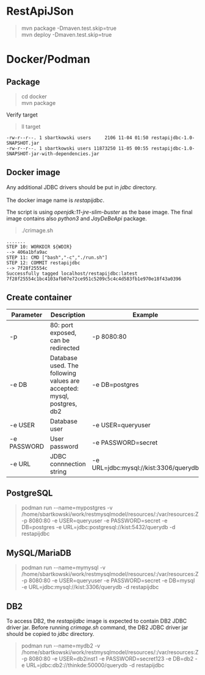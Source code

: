 # RestApiJSon

>  mvn package -Dmaven.test.skip=true<br>
>  mvn deploy -Dmaven.test.skip=true<br>

# Docker/Podman

## Package

> cd docker<br>
> mvn package<br>

Verify target<br>

> ll target<br>
```
-rw-r--r--. 1 sbartkowski users     2106 11-04 01:50 restapijdbc-1.0-SNAPSHOT.jar
-rw-r--r--. 1 sbartkowski users 11873250 11-05 00:55 restapijdbc-1.0-SNAPSHOT-jar-with-dependencies.jar
```
## Docker image

Any additional JDBC drivers should be put in *jdbc* directory.<br>
<br>
The docker image name is *restapijdbc*.<br>

The script is using *openjdk:11-jre-slim-buster* as the base image. The final image contains also *python3* and *JayDeBeApi* package.

> ./crimage.sh<br>
```
.......
STEP 10: WORKDIR ${WDIR}
--> 406a1bfa9ac
STEP 11: CMD ["bash","-c","./run.sh"]
STEP 12: COMMIT restapijdbc
--> 7f28f25554c
Successfully tagged localhost/restapijdbc:latest
7f28f25554c1bc4103afb07e72ce951c5209c5c4c4d583fb1e970e18f43a0396
```

## Create container

| Parameter | Description | Example
| ------- | ------------ | ------- 
| -p | 80: port exposed, can be redirected | -p 8080:80 
| -e DB | Database used. The following values are accepted: mysql, postgres, db2 | -e DB=postgres
| -e USER | Database user | -e USER=queryuser
| -e PASSWORD | User password | -e PASSWORD=secret
| -e URL | JDBC connnection string |  -e URL=jdbc:mysql://kist:3306/querydb

## PostgreSQL

>  podman run --name=mypostgres -v  /home/sbartkowski/work/restmysqlmodel/resources/:/var/resources:Z -p 8080:80 -e USER=queryuser -e PASSWORD=secret   -e DB=postgres -e URL=jdbc:postgresql://kist:5432/querydb -d restapijdbc

## MySQL/MariaDB

>  podman run --name=mymysql  -v  /home/sbartkowski/work/restmysqlmodel/resources/:/var/resources:Z -p 8080:80 -e USER=queryuser -e PASSWORD=secret   -e DB=mysql  -e URL=jdbc:mysql://kist:3306/querydb  -d restapijdbc

## DB2

To access DB2, the *restapijdbc* image is expected to contain DB2 JDBC driver jar. Before running *crimage.sh* command, the DB2 JDBC driver jar should be copied to *jdbc* directory.<br>

> podman run --name=mydb2 -v  /home/sbartkowski/work/restmysqlmodel/resources/:/var/resources:Z -p 8080:80 -e USER=db2inst1  -e PASSWORD=secret123   -e DB=db2 -e URL=jdbc:db2://thinkde:50000/querydb  -d restapijdbc
